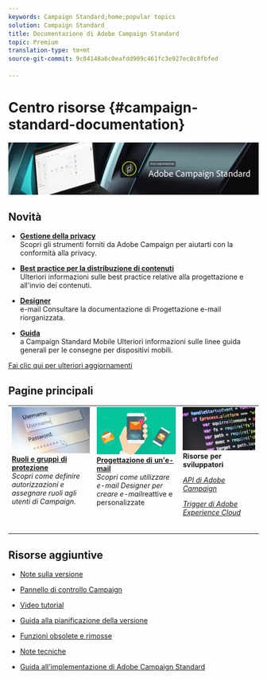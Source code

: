 ```yaml
---
keywords: Campaign Standard;home;popular topics
solution: Campaign Standard
title: Documentazione di Adobe Campaign Standard
topic: Premium
translation-type: tm+mt
source-git-commit: 9c04148a6c0eafdd909c461fc3e927ec8c8fbfed

---
```



# Centro risorse {#campaign-standard-documentation}

![](start/using/assets/banner_acs_doc.jpg)

## Novità

* **[Gestione della privacy](https://helpx.adobe.com/campaign/kb/campaign-privacy.html)**<br/>Scopri gli strumenti forniti da Adobe Campaign per aiutarti con la conformità alla privacy.

* **[Best practice per la distribuzione di contenuti](https://helpx.adobe.com/campaign/kb/delivery-best-practices.html)**<br/>Ulteriori informazioni sulle best practice relative alla progettazione e all&#39;invio dei contenuti.

* **[Designer](designing/using/designing-content-in-adobe-campaign.md)**<br/>e-mail Consultare la documentazione di Progettazione e-mail riorganizzata.

* **[Guida](https://helpx.adobe.com/campaign/kb/acs-mobile.html)**<br/>a Campaign Standard Mobile Ulteriori informazioni sulle linee guida generali per le consegne per dispositivi mobili.

[Fai clic qui per ulteriori aggiornamenti](rn/using/documentation-updates.md)

## Pagine principali

<table>
<tr>
  <td valign="top">
    <a href="administration/using/about-access-management.md">
      <img alt="Ruoli" src="start/using/assets/roles.png"/>
    </a>
    <div>
    <a href="administration/using/about-access-management.md"><strong>Ruoli e gruppi di protezione</strong></a>
    </div>
    <em>Scopri come definire autorizzazioni e assegnare ruoli agli utenti di Campaign.</em>
    <br>
  </td>
  <td valign="top">
    <a href="designing/using/designing-content-in-adobe-campaign.md">
      <img alt="Finestra di progettazione e-mail" src="start/using/assets/design.png" />
    </a>
    <div>
    <a href="designing/using/designing-content-in-adobe-campaign.md"><strong>Progettazione di un'e-mail</strong></a>
    </div>
    <em>Scopri come utilizzare e-mail Designer per creare e-mail</em>reattive e personalizzate <br>
  </td>
  <td valign="top">
       <img alt="Sviluppatori" src="start/using/assets/dev.png" />
    <div>
    <strong>Risorse per sviluppatori</strong>
    </div>
    <p><em><a href="api/using/about-campaign-standard-apis.md">API di Adobe Campaign</a></em></p>
    <p><em><a href="integrating/using/about-adobe-experience-cloud-triggers.md">Trigger di Adobe Experience Cloud</a></em></p>
    <br>
  </td>
</tr>
</table>


## Risorse aggiuntive

* [Note sulla versione](rn/using/release-notes.md)

* [Pannello di controllo Campaign](https://docs.adobe.com/content/help/en/control-panel/using/control-panel-home.html)

* [Video tutorial](https://docs.adobe.com/content/help/en/campaign-learn/campaign-standard-tutorials/overview.html)

* [Guida alla pianificazione della versione](https://helpx.adobe.com/campaign/kb/acs-release-planning.html)

* [Funzioni obsolete e rimosse](https://helpx.adobe.com/campaign/kb/acs-deprecated-and-removed-features.html)

* [Note tecniche](https://helpx.adobe.com/campaign/kb/acs-article-list.html)

* [Guida all&#39;implementazione di Adobe Campaign Standard](https://helpx.adobe.com/campaign/kb/campaign-standard-implementation-guide.html)
